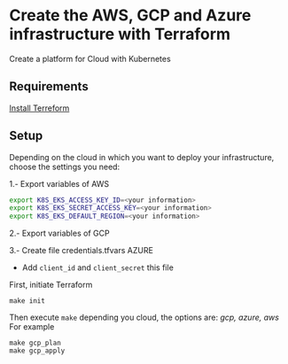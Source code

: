 # Create the AWS, GCP and Azure infrastructure with Terraform

Create a platform for Cloud with Kubernetes

## Requirements

[Install Terreform ](https://www.terraform.io/downloads.html)


## Setup

Depending on the cloud in which you want to deploy your infrastructure, choose the settings you need:

1.- Export variables of AWS
```bash
export K8S_EKS_ACCESS_KEY_ID=<your information>
export K8S_EKS_SECRET_ACCESS_KEY=<your information>
export K8S_EKS_DEFAULT_REGION=<your information>
```
2.- Export variables of   GCP

3.- Create file credentials.tfvars  AZURE

* Add `client_id` and `client_secret` this file


First, initiate Terraform

```
make init
```
Then execute `make` depending you cloud, the options are:  *gcp, azure, aws*
For example
```
make gcp_plan
make gcp_apply
```
